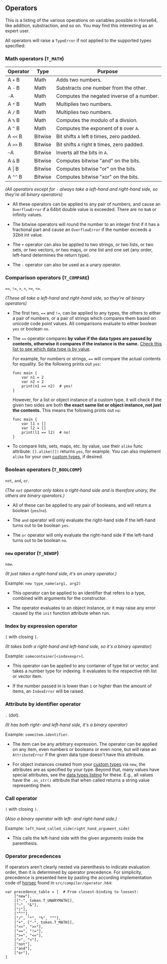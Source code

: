 
<!-- For license of this file, see LICENSE.md in the base dir. -->

Operators
---------

This is a listing of the various operations on variables
possible in Horse64, like addition, substraction, and
so on. You may find this interesting as an expert user.

All operators will raise a `TypeError` if not applied to
the supported types specified:

### Math operators (`T_MATH`)

| Operator  | Type   | Purpose                                        |
|-----------|--------|------------------------------------------------|
| A `+` B   | Math   | Adds two numbers.                              |
| A `-` B   | Math   | Substracts one number from the other.          |
| `-`A      | Math   | Computes the negated inverse of a number.      |
| A `*` B   | Math   | Multiplies two numbers.                        |
| A `/` B   | Math   | Multiplies two numbers.                        |
| A `%` B   | Math   | Computes the modulo of a divsion.              |
| A `^` B   | Math   | Computes the exponent of `B` over `A`.         |
| A `<<` B  | Bitwise | Bit shifts `A` left `B` times, zero padded.   |
| A `>>` B  | Bitwise | Bit shifts `A` right `B` times, zero padded.  |
| `~`A      | Bitwise | Inverts all the bits in `A`.                  |
| A `&` B   | Bitwise | Computes bitwise "and" on the bits.           |
| A &#124; B| Bitwise | Computes bitwise "or" on the bits.            |
| A `^^` B  | Bitwise | Computes bitwise "xor" on the bits.           |

*(All operators except for `-` always take a left-hand
and right-hand side, so they're all binary operators)*

- All these operators can be applied to any pair of numbers,
  and cause an `OverflowError` if a 64bit double value is
  exceeded. There are no `NaN` or infinity values.

- The bitwise operators will round the number to an integer
  first if it has a fractional part and cause an `OverflowError`
  if the number exceeds a 32bit int value.

- The `+` operator can also be applied to two strings, or
  two lists, or two sets, or two vectors, or two maps,
  or one list and one set (any order, left-hand
  determines the return type).

- The `-` operator can also be used as a unary operator.

### Comparison operators (`T_COMPARE`)

`==`, `!=`, `>`, `<`, `>=`, `<=`.

*(These all take a left-hand and right-hand side,
so they're all binary operators)*

- The first two, `==` and `!=`, can be applied to any types,
  the others to either a pair of numbers, or a pair of strings
  which compares them based on unicode code point values.
  All comparisons evaluate to either boolean `yes` or boolean `no`.

- The `==` operator compares **by value if the data types are
  passed by contents, otherwise it compares if the instance
  is the same.** [Check this list to see which data type
  is by value](/docs/Language%20Specs/Data%20Types.md).

  For example, for numbers or strings, `==` will
  compare the actual contents for equality. So the following
  prints out `yes`:

  ```Horse64
  func main {
      var n1 = 2
      var n2 = 2
      print(n1 == n2)  # yes!
  }
  ```

  However, for a list or object instance of a custom type,
  it will check if the given two sides are both **the exact
  same list or object instance, not just the contents.**
  This means the following prints out `no`:

  ```Horse64
  func main {
      var l1 = []
      var l2 = []
      print(l1 == l2)  # no!
  }
  ```

- To compare lists, sets, maps, etc. by value, use their
  `alike` func attribute: `[].alike([])` returns `yes`,
  for example. You can also implement `alike` for your
  own [custom types](/docs/OOP.md), if desired.

### Boolean operators (`T_BOOLCOMP`)

`not`, `and`, `or`.

*(The `not` operator only takes a right-hand side
and is therefore unary, the others are binary operators.)*

- All of these can be applied to any pair of booleans,
  and will return a boolean (`yes`/`no`).

- The `and` operator will only evaluate the right-hand side
  if the left-hand turns out to be boolean `yes`.

- The `or` operator will only evaluate the right-hand side
  if the left-hand turns out to be boolean `no`.

### `new` operator (`T_NEWOP`)

`new`.

*(It just takes a right-hand side, it's an unary operator.)*

Example: `new type_name(arg1, arg2)`

- This operator can be applied to an identifier that
  refers to a type, combined with arguments
  for the constructor.

- The operator evaluates to an object instance, or it may
  raise any error caused by the `init` function
  attribute when run.

### Index by expression operator

`[` with closing `]`.

*(It takes both a right-hand and left-hand side,
so it's a binary operator)*

Example: `somecontainer[<indexexpr>]`.

- This operator can be applied to any container of type
  list or vector, and takes a number type for indexing. It
  evaluates to the respective nth list or vector item.

- If the number passed in is lower than `1` or higher than
  the amount of items, an `IndexError` will be raised.

### Attribute by identifier operator

`.` (dot).

*(It has both right- and left-hand side,
it's a binary operator)*

Example: `someitem.identifier`.

- The item can be any arbitrary expression.
  The operator can be applied on any item, even numbers or
  booleans or even none, but will raise an `AttributeError`
  if the given data type doesn't have this attribute.

- For object instances created from your [custom types](
  /docs/OOP#custom-types-in-horse64) via `new`, the attributes
  are as specified by your type. Beyond that, many values
  have special attributes, see the [data types listing](
  /docs/Language%20Specs/Data%20Types.md) for these.
  E.g., all values have the `.as_str()` attribute
  that when called returns a string value representing them.

### Call operator

`(` with closing `)`.

*(Also a binary operator with left- and right-hand side.)*

Example: `left_hand_called_side(right_hand_argument_side)`

- This calls the left-hand side with the given arguments
  inside the parenthesis.

### Operator precedences

If operators aren't clearly nested via parenthesis to indicate
evaluation order, then it is determined by operator precedence.
For simplicity, precedence is presented here by pasting the
according implementation code of [horsec](../horsec/horsec.md)
found in `src/compiler/operator.h64`:

```
var precedence_table = [  # From closest-binding to loosest:
    ["new"],
    [["-", token.T_UNARYMATH]],
    ["~", "&"],
    ["|"],
    ["^^"],
    ["/", "*", "%", "^"],
    ["+", ["-", token.T_MATH]],
    ["<<", ">>"],
    ["==", "!="],
    [">=", "<="],
    [">", "<"],
    ["not"],
    ["and"],
    ["or"],
]
```

